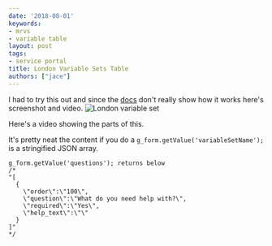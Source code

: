 ```yaml
---
date: '2018-08-01'
keywords:
- mrvs
- variable table
layout: post
tags:
- service portal
title: London Variable Sets Table
authors: ["jace"]
---
```


I had to try this out and since the
[docs](https://docs.servicenow.com/bundle/london-it-service-management/page/product/service-catalog-management/task/t_CreateAVariableSet.html)
don't really show how it works here's screenshot and video. ![London
variable set](/uploads/longon-variable-sets-1.png)

Here's a video showing the parts of this.

It's pretty neat the content if you do a
`g_form.getValue('variableSetName');` is a stringified JSON array.

``` {.js}
g_form.getValue('questions'); returns below
/*
"[
  {
    \"order\":\"100\",
    \"question\":\"What do you need help with?\",
    \"required\":\"Yes\",
    \"help_text\":\"\"
  }
]"
*/
```
